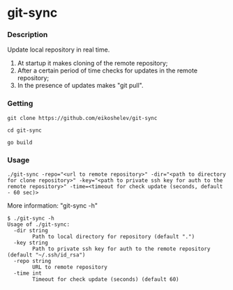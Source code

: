# git-sync

### Description

Update local repository in real time.
1. At startup it makes cloning of the remote repository;
2. After a certain period of time checks for updates in the remote repository;
3. In the presence of updates makes "git pull".
  
### Getting

```
git clone https://github.com/eikoshelev/git-sync
``` 
```
cd git-sync
```  
```
go build
```
  
### Usage

```
./git-sync -repo="<url to remote repository>" -dir="<path to directory for clone repository>" -key="<path to private ssh key for auth to the remote repository>" -time=<timeout for check update (seconds, default - 60 sec)>
```  
More information: "git-sync -h"
```
$ ./git-sync -h
Usage of ./git-sync:
  -dir string
    	Path to local directory for repository (default ".")
  -key string
    	Path to private ssh key for auth to the remote repository (default "~/.ssh/id_rsa")
  -repo string
    	URL to remote repository
  -time int
    	Timeout for check update (seconds) (default 60)
```
